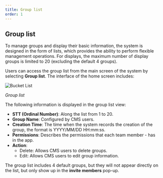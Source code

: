 ```yaml
---
title: Group list
order: 1
---
```


## Group list

To manage groups and display their basic information, the system is designed in the form of lists, which provides the ability to perform flexible management operations. For displays, the maximum number of display groups is limited to 20 (excluding the default 4 groups).

Users can access the group list from the main screen of the system by selecting **Group list**. The interface of the home screen includes:

![Bucket List](/images/streaming-platform/app-management/03-group/list.png)

_Group list_

The following information is displayed in the group list view:

- **STT (Ordinal Number)**: Along the list from 1 to 20.
- **Group Name**: Configured by CMS users.
- **Creation Time**: The time when the system records the creation of the group, the format is YYYY/MM/DD HH:mm:ss.
- **Permissions**: Describes the permissions that each team member - has in the app.
- **Action**:
  - Delete: Allows CMS users to delete groups.
  - Edit: Allows CMS users to edit group information.

The group list includes 4 default groups, but they will not appear directly on the list, but only show up in the **invite members** pop-up.
